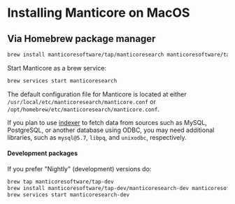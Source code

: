 # Installing Manticore on MacOS

## Via Homebrew package manager

```bash
brew install manticoresoftware/tap/manticoresearch manticoresoftware/tap/manticore-extra
```

Start Manticore as a brew service:

```bash
brew services start manticoresearch
```

The default configuration file for Manticore is located at either `/usr/local/etc/manticoresearch/manticore.conf` or `/opt/homebrew/etc/manticoresearch/manticore.conf`.

If you plan to use [indexer](../Creating_a_table/Local_tables/Plain_table.md) to fetch data from sources such as MySQL, PostgreSQL, or another database using ODBC, you may need additional libraries, such as `mysql@5.7`, `libpq`, and `unixodbc`, respectively.

#### Development packages
If you prefer "Nightly" (development) versions do:
```bash
brew tap manticoresoftware/tap-dev
brew install manticoresoftware/tap-dev/manticoresearch-dev manticoresoftware/tap-dev/manticore-extra-dev manticoresoftware/tap-dev/manticore-language-packs
brew services start manticoresearch-dev
```

<!--
## From tarball with binaries

Download it [from the website](https://manticoresearch.com/install/) and unpack to a folder:

```bash
mkdir manticore

cd manticore

wget https://repo.manticoresearch.com/repository/manticoresearch_macos/release/manticore-5.0.2-220530-348514c86-main.tar.gz

tar -xf manticore-5.0.2-220530-348514c86-main.tar.gz

wget https://repo.manticoresearch.com/repository/manticoresearch_macos/release/manticore-columnar-lib-1.15.4-220522-2fef34e-osx10.14.4-x86_64.tar.gz

tar -xf manticore-columnar-lib-1.15.4-220522-2fef34e-osx10.14.4-x86_64.tar.gz

# Start Manticore
FULL_SHARE_DIR=./share/manticore ./bin/searchd -c ./etc/manticoresearch/manticore.conf

# Run indexer
FULL_SHARE_DIR=./share/manticore ./bin/indexer -c ./etc/manticoresearch/manticore.conf
```

Manticore configuration file is `./etc/manticoresearch/manticore.conf` after you unpack the archive.

-->

<!-- proofread -->
